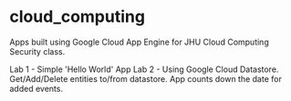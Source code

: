 # cloud_computing
Apps built using Google Cloud App Engine for JHU Cloud Computing Security class.

Lab 1 - Simple 'Hello World' App
Lab 2 - Using Google Cloud Datastore.  Get/Add/Delete entities to/from datastore.  App counts down the date for added events.
